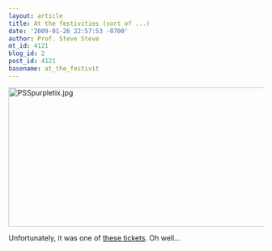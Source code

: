 ```yaml
---
layout: article
title: At the festivities (sort of ...)
date: '2009-01-26 22:57:53 -0700'
author: Prof. Steve Steve
mt_id: 4121
blog_id: 2
post_id: 4121
basename: at_the_festivit
---
```

<img src="http://pandasthumb.org/archives/2009/01/26/PSSpurpletix.jpg" alt="PSSpurpletix.jpg" width="600" height="275" />


Unfortunately, it was one of [these tickets](http://www.huffingtonpost.com/2009/01/23/purple-ticket-turmoil-wha_n_160150.html).  Oh well...
